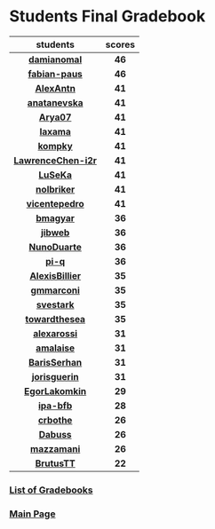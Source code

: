 # Students Final Gradebook

| students | scores |
| :---: | :---: |
| [**damianomal**](https://github.com/damianomal) | **46** |
| [**fabian-paus**](https://github.com/fabian-paus) | **46** |
| [**AlexAntn**](https://github.com/AlexAntn) | **41** |
| [**anatanevska**](https://github.com/anatanevska) | **41** |
| [**Arya07**](https://github.com/Arya07) | **41** |
| [**Iaxama**](https://github.com/Iaxama) | **41** |
| [**kompky**](https://github.com/kompky) | **41** |
| [**LawrenceChen-i2r**](https://github.com/LawrenceChen-i2r) | **41** |
| [**LuSeKa**](https://github.com/LuSeKa) | **41** |
| [**nolbriker**](https://github.com/nolbriker) | **41** |
| [**vicentepedro**](https://github.com/vicentepedro) | **41** |
| [**bmagyar**](https://github.com/bmagyar) | **36** |
| [**jibweb**](https://github.com/jibweb) | **36** |
| [**NunoDuarte**](https://github.com/NunoDuarte) | **36** |
| [**pi-q**](https://github.com/pi-q) | **36** |
| [**AlexisBillier**](https://github.com/AlexisBillier) | **35** |
| [**gmmarconi**](https://github.com/gmmarconi) | **35** |
| [**svestark**](https://github.com/svestark) | **35** |
| [**towardthesea**](https://github.com/towardthesea) | **35** |
| [**alexarossi**](https://github.com/alexarossi) | **31** |
| [**amalaise**](https://github.com/amalaise) | **31** |
| [**BarisSerhan**](https://github.com/BarisSerhan) | **31** |
| [**jorisguerin**](https://github.com/jorisguerin) | **31** |
| [**EgorLakomkin**](https://github.com/EgorLakomkin) | **29** |
| [**ipa-bfb**](https://github.com/ipa-bfb) | **28** |
| [**crbothe**](https://github.com/crbothe) | **26** |
| [**Dabuss**](https://github.com/Dabuss) | **26** |
| [**mazzamani**](https://github.com/mazzamani) | **26** |
| [**BrutusTT**](https://github.com/BrutusTT) | **22** |

### [List of Gradebooks](./gradebook.md)

### [Main Page](./README.md)
